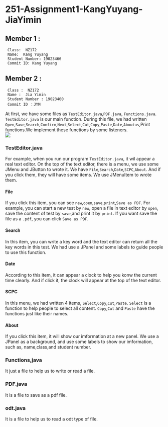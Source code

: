 # 251-Assignment1-KangYuyang-JiaYimin

## Member 1 : 
     Class:  NZ172 
     Name:  Kang Yuyang 
     Student Number: 19023466 
     Commit ID: Kang Yuyang 
     
## Member 2 : 
     Class :  NZ172
     Name :  Jia Yimin
     Student Number : 19023460
     Commit ID ：JYM
     
At first, we have some files as `TestEditor.java`,`PDF.java`, `Functions.java`.<br>
`TestEditor.java` is our main function. During this file, we had written `Open`,`Save`,`Search`,`Confirm`,`Next`,`Select`,`Cut`,`Copy`,`Paste`,`Date`,`Aboutus`,Print functions.We implement these functions by some listeners. <br>
![](https://github.com/tsmagic314159/251-Assignment1-KangYuyang-JiaYimin/blob/master/Editor.png) 
### TestEditor.java
For example, when you run our program `TestEditor.java`, it wil appear a real text editor. On the top of the text editor, there is a menu, we use some JMenu and JButton to wrote it. We have `File`,`Search`,`Date`,`SCPC`,`About`. And if you click them, they will have some items. We use JMenuItem to wrote them. 
#### File
If you click this item, you can see `new`,`open`,`save`,`print`,`Save as PDF`. For example, you can start a new test by `new`, open a file in text editor by `open`, save the content of test by `save`,and print it by `print`. If you want save the file as a `.pdf`, you can click `Save as PDF`.
#### Search
In this item, you can write a key word and the text editor can return all the key words in this test.  We had use a JPanel and some labels to guide people to use this function.
#### Date
According to this item, it can appear a clock to help you konw the current time clearly. And if click it, the clock will appear at the top of the text editor.
#### SCPC
In this menu, we had written 4 items, `Select`,`Copy`,`Cut`,`Paste`. `Select` is a function to help people to select all content. `Copy`,`Cut` and `Paste` have the functions just like their names.
#### About 
If you click this item, it will show our imformation at a new panel. We use a JPanel as a background, and use some labels to show our imformation, such as, name,class,and student number.

 
### Functions,java
It just a  file to help us to write or read a file. 


### PDF.java
It is a file to save as a pdf file.


### odt.java
It is a file to help us to read a odt type of file.




















